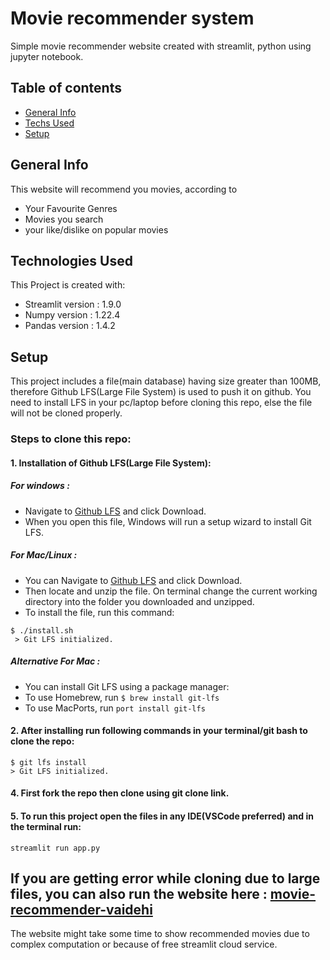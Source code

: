 # Movie recommender system

Simple movie recommender website created with streamlit, python using jupyter notebook.

## Table of contents

* [General Info](#general-info)
* [Techs Used](#technologies-used)
* [Setup](#setup)

## General Info

This website will recommend you movies, according to  

* Your Favourite Genres
* Movies you search 
* your like/dislike on popular movies 


## Technologies Used

This Project is created with:

* Streamlit version : 1.9.0
* Numpy version : 1.22.4
* Pandas version : 1.4.2


## Setup

This project includes a file(main database) having size greater than 100MB, therefore Github LFS(Large File System) is used to push it on github.
You need to install LFS in your pc/laptop before cloning this repo, else the file will not be cloned properly.

### Steps to clone this repo:

#### 1. Installation of Github LFS(Large File System):

##### For windows :

* Navigate to [Github LFS](https://git-lfs.github.com/) and click Download.
* When you open this file, Windows will run a setup wizard to install Git LFS.

##### For Mac/Linux :
* You can Navigate to [Github LFS](https://git-lfs.github.com/) and click Download.
* Then locate and unzip the file. On terminal change the current working directory into the folder you downloaded and unzipped.
* To install the file, run this command:
```
$ ./install.sh
 > Git LFS initialized.
 ```
 ##### Alternative For Mac :
* You can install Git LFS using a package manager:
* To use Homebrew, run ```$ brew install git-lfs```
* To use MacPorts, run ```port install git-lfs```


 #### 2. After installing run following commands in your terminal/git bash to clone the repo:

```
$ git lfs install
> Git LFS initialized.

```
#### 4. First fork the repo then clone using git clone link.
#### 5. To run this project open the files in any IDE(VSCode preferred) and in the terminal run:

```
streamlit run app.py
```
## If you are getting error while cloning due to large files, you can also run the website here : [movie-recommender-vaidehi](https://share.streamlit.io/ved-singh/deploy-recommender/main/app.py) 
The website might take some time to show recommended movies due to complex computation or because of free streamlit cloud service.
